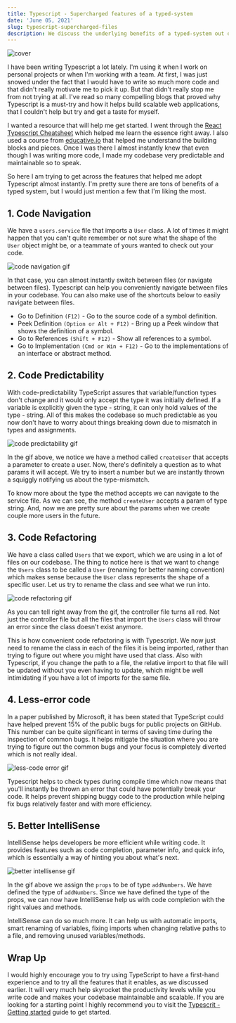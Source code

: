 ```yaml
---
title: Typescript - Supercharged features of a typed-system
date: 'June 05, 2021'
slug: typescript-supercharged-files
description: We discuss the underlying benefits of a typed-system out of the box and how it can help write maintainable, scalable, and less error prone code.
---
```


<div>
  <img src="/blog/typescript-supercharged-features/cover.png" alt="cover" />
</div>

I have been writing Typescript a lot lately. I'm using it when I work on personal projects or when I'm working with a team. At first, I was just snowed under the fact that I would have to write so much more code and that didn't really motivate me to pick it up. But that didn't really stop me from not trying at all. I've read so many compelling blogs that proved why Typescript is a must-try and how it helps build scalable web applications, that I couldn't help but try and get a taste for myself.

I wanted a resource that will help me get started. I went through the [React Typescript Cheatsheet](https://react-typescript-cheatsheet.netlify.app/) which helped me learn the essence right away. I also used a course from [educative.io](https://www.educative.io/) that helped me understand the building blocks and pieces. Once I was there I almost instantly knew that even though I was writing more code, I made my codebase very predictable and maintainable so to speak.

So here I am trying to get across the features that helped me adopt Typescript almost instantly. I'm pretty sure there are tons of benefits of a typed system, but I would just mention a few that I'm liking the most.

## 1. Code Navigation

We have a `users.service` file that imports a `User` class. A lot of times it might happen that you can't quite remember or not sure what the shape of the `User` object might be, or a teammate of yours wanted to check out your code.

<div>
  <img
    src="/blog/typescript-supercharged-features/code-navigation-ezgif.gif"
    alt="code navigation gif"
  />
</div>

In that case, you can almost instantly switch between files (or navigate between files). Typescript can help you conveniently navigate between files in your codebase. You can also make use of the shortcuts below to easily navigate between files.

- Go to Definition `(F12)` - Go to the source code of a symbol definition.
- Peek Definition `(Option or Alt + F12)` - Bring up a Peek window that shows the definition of a symbol.
- Go to References `(Shift + F12)` - Show all references to a symbol.
- Go to Implementation `(Cmd or Win + F12)` - Go to the implementations of an interface or abstract method.

## 2. Code Predictability

With code-predictability TypeScript assures that variable/function types don't change and it would only accept the type it was initially defined. If a variable is explicitly given the type - string, it can only hold values of the type - string. All of this makes the codebase so much predictable as you now don't have to worry about things breaking down due to mismatch in types and assignments.

<div>
  <img
    src="/blog/typescript-supercharged-features/code-predictability-ezgif.gif"
    alt="code predictability gif"
  />
</div>

In the gif above, we notice we have a method called `createUser` that accepts a parameter to create a user. Now, there's definitely a question as to what params it will accept. We try to insert a number but we are instantly thrown a squiggly notifying us about the type-mismatch.

To know more about the type the method accepts we can navigate to the service file. As we can see, the method `createUser` accepts a param of type string. And, now we are pretty sure about the params when we create couple more users in the future.

## 3. Code Refactoring

We have a class called `Users` that we export, which we are using in a lot of files on our codebase. The thing to notice here is that we want to change the `Users` class to be called a `User` (renaming for better naming convention) which makes sense because the `User` class represents the shape of a specific user. Let us try to rename the class and see what we run into.

<div>
  <img
    src="/blog/typescript-supercharged-features/code-refactoring-ezgif.gif"
    alt="code refactoring gif"
  />
</div>

As you can tell right away from the gif, the controller file turns all red. Not just the controller file but all the files that import the `Users` class will throw an error since the class doesn't exist anymore.

This is how convenient code refactoring is with Typescript. We now just need to rename the class in each of the files it is being imported, rather than trying to figure out where you might have used that class. Also with Typescript, if you change the path to a file, the relative import to that file will be updated without you even having to update, which might be well intimidating if you have a lot of imports for the same file.

## 4. Less-error code

In a paper published by Microsoft, it has been stated that TypeScript could have helped prevent 15% of the public bugs for public projects on GitHub. This number can be quite significant in terms of saving time during the inspection of common bugs. It helps mitigate the situation where you are trying to figure out the common bugs and your focus is completely diverted which is not really ideal.

<div>
  <img
    src="/blog/typescript-supercharged-features/less-error-code-ezgif.gif"
    alt="less-code error gif"
  />
</div>

Typescript helps to check types during compile time which now means that you'll instantly be thrown an error that could have potentially break your code. It helps prevent shipping buggy code to the production while helping fix bugs relatively faster and with more efficiency.

## 5. Better IntelliSense

IntelliSense helps developers be more efficient while writing code. It provides features such as code completion, parameter info, and quick info, which is essentially a way of hinting you about what's next.

<div>
  <img
    src="/blog/typescript-supercharged-features/better-intellisense-ezgif.gif"
    alt="better intellisense gif"
  />
</div>

In the gif above we assign the `props` to be of type `addNumbers`. We have defined the type of `addNumbers`. Since we have defined the type of the props, we can now have IntelliSense help us with code completion with the right values and methods.

IntelliSense can do so much more. It can help us with automatic imports, smart renaming of variables, fixing imports when changing relative paths to a file, and removing unused variables/methods.

## Wrap Up

I would highly encourage you to try using TypeScript to have a first-hand experience and to try all the features that it enables, as we discussed earlier. It will very much help skyrocket the productivity levels while you write code and makes your codebase maintainable and scalable. If you are looking for a starting point I highly recommend you to visit the [Typescrit - Getting started](https://www.typescriptlang.org/docs/) guide to get started.

